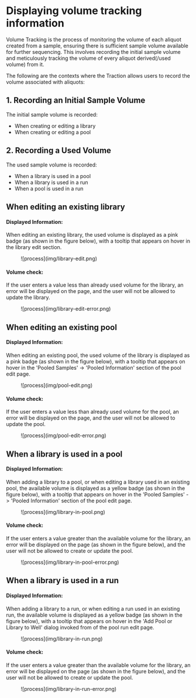 # Displaying volume tracking information

Volume Tracking is the process of monitoring the volume of each aliquot created from a sample, ensuring there is sufficient sample volume available for further sequencing. This involves recording the initial sample volume and meticulously tracking the volume of every aliquot derived(/used volume) from it.

The following are the contexts where the Traction allows users to record the volume associated with aliquots:

## 1. Recording an Initial Sample Volume

The initial sample volume is recorded:

- When creating or editing a library
- When creating or editing a pool

## 2. Recording a Used Volume

The used sample volume is recorded:

- When a library is used in a pool
- When a library is used in a run
- When a pool is used in a run

## When editing an existing library

#### Displayed Information:

When editing an existing library, the used volume is displayed as a pink badge (as shown in the figure below), with a tooltip that appears on hover in the library edit section.

<figure markdown="span">
  ![process](img/library-edit.png)
</figure>

#### Volume check:

If the user enters a value less than already used volume for the library, an error will be displayed on the page, and the user will not be allowed to update the library.

<figure markdown="span">
  ![process](img/library-edit-error.png)
</figure>

## When editing an existing pool

#### Displayed Information:

When editing an existing pool, the used volume of the library is displayed as a pink badge (as shown in the figure below), with a tooltip that appears on hover in the 'Pooled Samples' -> 'Pooled Information' section of the pool edit page.

<figure markdown="span">
  ![process](img/pool-edit.png)
</figure>

#### Volume check:

If the user enters a value less than already used volume for the pool, an error will be displayed on the page, and the user will not be allowed to update the pool.

<figure markdown="span">
  ![process](img/pool-edit-error.png)
</figure>

## When a library is used in a pool

#### Displayed Information:

When adding a library to a pool, or when editing a library used in an existing pool, the available volume is displayed as a yellow badge (as shown in the figure below), with a tooltip that appears on hover in the 'Pooled Samples' -> 'Pooled Information' section of the pool edit page.

<figure markdown="span">
  ![process](img/library-in-pool.png)
</figure>

#### Volume check:

If the user enters a value greater than the available volume for the library, an error will be displayed on the page (as shown in the figure below), and the user will not be allowed to create or update the pool.

<figure markdown="span">
  ![process](img/library-in-pool-error.png)
</figure>

## When a library is used in a run

#### Displayed Information:

When adding a library to a run, or when editing a run used in an existing run, the available volume is displayed as a yellow badge (as shown in the figure below), with a tooltip that appears on hover in the 'Add Pool or Library to Well' dialog invoked from of the pool run edit page.

<figure markdown="span">
  ![process](img/library-in-run.png)
</figure>

#### Volume check:

If the user enters a value greater than the available volume for the library, an error will be displayed on the page (as shown in the figure below), and the user will not be allowed to create or update the pool.

<figure markdown="span">
  ![process](img/library-in-run-error.png)
</figure>
